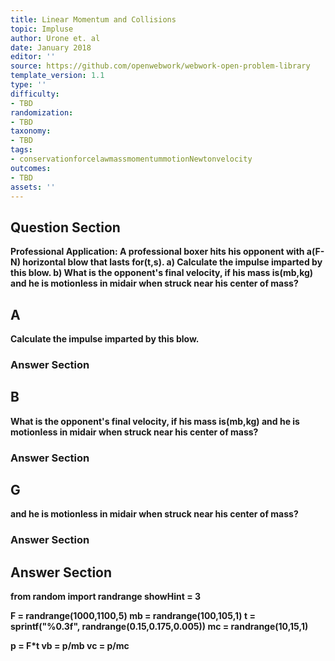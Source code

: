 ```yaml
---
title: Linear Momentum and Collisions
topic: Impluse
author: Urone et. al
date: January 2018
editor: ''
source: https://github.com/openwebwork/webwork-open-problem-library
template_version: 1.1
type: ''
difficulty:
- TBD
randomization:
- TBD
taxonomy:
- TBD
tags:
- conservationforcelawmassmomentummotionNewtonvelocity
outcomes:
- TBD
assets: ''
---
```


## Question Section 

<b>
<b>Professional Application:<b> A professional boxer hits his opponent with a(F-N) horizontal blow that lasts for(t,s).
a) Calculate the impulse imparted by this blow.
b) What is the opponent's final velocity, if his mass is(mb,kg)  and he is motionless in midair when struck near his center of mass?

## A
Calculate the impulse imparted by this blow.
### Answer Section
## B
What is the opponent's final velocity, if his mass is(mb,kg)  and he is motionless in midair when struck near his center of mass?
### Answer Section
## G
 and he is motionless in midair when struck near his center of mass?
### Answer Section


## Answer Section

from random import randrange
showHint = 3

F = randrange(1000,1100,5)
mb = randrange(100,105,1)
t = sprintf("%0.3f", randrange(0.15,0.175,0.005))
mc = randrange(10,15,1)

p = F*t
vb = p/mb
vc = p/mc